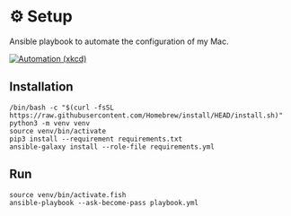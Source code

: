 # ⚙️ Setup

Ansible playbook to automate the configuration of my Mac.

[![Automation (xkcd)](https://imgs.xkcd.com/comics/automation.png)](https://xkcd.com/1319/)

## Installation

```shell
/bin/bash -c "$(curl -fsSL https://raw.githubusercontent.com/Homebrew/install/HEAD/install.sh)"
python3 -m venv venv
source venv/bin/activate
pip3 install --requirement requirements.txt
ansible-galaxy install --role-file requirements.yml
```

## Run

```shell
source venv/bin/activate.fish
ansible-playbook --ask-become-pass playbook.yml
```
